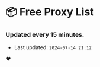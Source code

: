 # :package: Free Proxy List
### Updated every 15 minutes.

- Last updated: `2024-07-14 21:12`

:heart:
